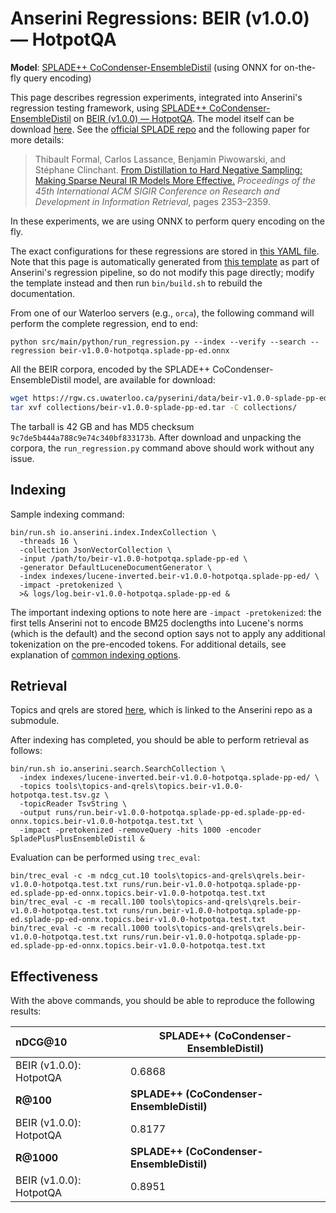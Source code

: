 # Anserini Regressions: BEIR (v1.0.0) &mdash; HotpotQA

**Model**: [SPLADE++ CoCondenser-EnsembleDistil](https://arxiv.org/abs/2205.04733) (using ONNX for on-the-fly query encoding)

This page describes regression experiments, integrated into Anserini's regression testing framework, using [SPLADE++ CoCondenser-EnsembleDistil](https://arxiv.org/abs/2205.04733) on [BEIR (v1.0.0) &mdash; HotpotQA](http://beir.ai/).
The model itself can be download [here](https://huggingface.co/naver/splade-cocondenser-ensembledistil).
See the [official SPLADE repo](https://github.com/naver/splade) and the following paper for more details:

> Thibault Formal, Carlos Lassance, Benjamin Piwowarski, and Stéphane Clinchant. [From Distillation to Hard Negative Sampling: Making Sparse Neural IR Models More Effective.](https://dl.acm.org/doi/10.1145/3477495.3531857) _Proceedings of the 45th International ACM SIGIR Conference on Research and Development in Information Retrieval_, pages 2353–2359.

In these experiments, we are using ONNX to perform query encoding on the fly.

The exact configurations for these regressions are stored in [this YAML file](../../src/main/resources/regression/beir-v1.0.0-hotpotqa.splade-pp-ed.onnx.yaml).
Note that this page is automatically generated from [this template](../../src/main/resources/docgen/templates/beir-v1.0.0-hotpotqa.splade-pp-ed.onnx.template) as part of Anserini's regression pipeline, so do not modify this page directly; modify the template instead and then run `bin/build.sh` to rebuild the documentation.

From one of our Waterloo servers (e.g., `orca`), the following command will perform the complete regression, end to end:

```
python src/main/python/run_regression.py --index --verify --search --regression beir-v1.0.0-hotpotqa.splade-pp-ed.onnx
```

All the BEIR corpora, encoded by the SPLADE++ CoCondenser-EnsembleDistil model, are available for download:

```bash
wget https://rgw.cs.uwaterloo.ca/pyserini/data/beir-v1.0.0-splade-pp-ed.tar -P collections/
tar xvf collections/beir-v1.0.0-splade-pp-ed.tar -C collections/
```

The tarball is 42 GB and has MD5 checksum `9c7de5b444a788c9e74c340bf833173b`.
After download and unpacking the corpora, the `run_regression.py` command above should work without any issue.

## Indexing

Sample indexing command:

```
bin/run.sh io.anserini.index.IndexCollection \
  -threads 16 \
  -collection JsonVectorCollection \
  -input /path/to/beir-v1.0.0-hotpotqa.splade-pp-ed \
  -generator DefaultLuceneDocumentGenerator \
  -index indexes/lucene-inverted.beir-v1.0.0-hotpotqa.splade-pp-ed/ \
  -impact -pretokenized \
  >& logs/log.beir-v1.0.0-hotpotqa.splade-pp-ed &
```

The important indexing options to note here are `-impact -pretokenized`: the first tells Anserini not to encode BM25 doclengths into Lucene's norms (which is the default) and the second option says not to apply any additional tokenization on the pre-encoded tokens.
For additional details, see explanation of [common indexing options](../../docs/common-indexing-options.md).

## Retrieval

Topics and qrels are stored [here](https://github.com/castorini/anserini-tools/tree/master/topics-and-qrels), which is linked to the Anserini repo as a submodule.

After indexing has completed, you should be able to perform retrieval as follows:

```
bin/run.sh io.anserini.search.SearchCollection \
  -index indexes/lucene-inverted.beir-v1.0.0-hotpotqa.splade-pp-ed/ \
  -topics tools\topics-and-qrels\topics.beir-v1.0.0-hotpotqa.test.tsv.gz \
  -topicReader TsvString \
  -output runs/run.beir-v1.0.0-hotpotqa.splade-pp-ed.splade-pp-ed-onnx.topics.beir-v1.0.0-hotpotqa.test.txt \
  -impact -pretokenized -removeQuery -hits 1000 -encoder SpladePlusPlusEnsembleDistil &
```

Evaluation can be performed using `trec_eval`:

```
bin/trec_eval -c -m ndcg_cut.10 tools\topics-and-qrels\qrels.beir-v1.0.0-hotpotqa.test.txt runs/run.beir-v1.0.0-hotpotqa.splade-pp-ed.splade-pp-ed-onnx.topics.beir-v1.0.0-hotpotqa.test.txt
bin/trec_eval -c -m recall.100 tools\topics-and-qrels\qrels.beir-v1.0.0-hotpotqa.test.txt runs/run.beir-v1.0.0-hotpotqa.splade-pp-ed.splade-pp-ed-onnx.topics.beir-v1.0.0-hotpotqa.test.txt
bin/trec_eval -c -m recall.1000 tools\topics-and-qrels\qrels.beir-v1.0.0-hotpotqa.test.txt runs/run.beir-v1.0.0-hotpotqa.splade-pp-ed.splade-pp-ed-onnx.topics.beir-v1.0.0-hotpotqa.test.txt
```

## Effectiveness

With the above commands, you should be able to reproduce the following results:

| **nDCG@10**                                                                                                  | **SPLADE++ (CoCondenser-EnsembleDistil)**|
|:-------------------------------------------------------------------------------------------------------------|-----------|
| BEIR (v1.0.0): HotpotQA                                                                                      | 0.6868    |
| **R@100**                                                                                                    | **SPLADE++ (CoCondenser-EnsembleDistil)**|
| BEIR (v1.0.0): HotpotQA                                                                                      | 0.8177    |
| **R@1000**                                                                                                   | **SPLADE++ (CoCondenser-EnsembleDistil)**|
| BEIR (v1.0.0): HotpotQA                                                                                      | 0.8951    |
